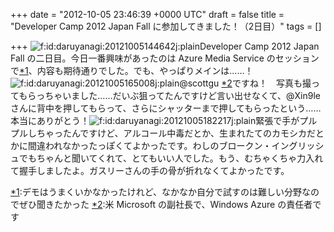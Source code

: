 
+++
date = "2012-10-05 23:46:39 +0000 UTC"
draft = false
title = "Developer Camp 2012 Japan Fall に参加してきました！（2日目）"
tags = []

+++
<img src="http://cdn-ak.f.st-hatena.com/images/fotolife/d/daruyanagi/20121005/20121005144642.jpg" alt="f:id:daruyanagi:20121005144642j:plain" title="f:id:daruyanagi:20121005144642j:plain" class="hatena-fotolife"/>Developer Camp 2012 Japan Fall の二日目。今日一番興味があったのは Azure Media Service のセッションで<a href="#f1" name="fn1" title="デモはうまくいかなかったけれど、なかなか自分で試すのは難しい分野なのでぜひ聞きたかった">*1</a>、内容も期待通りでした。でも、やっぱりメインは……！<img src="http://cdn-ak.f.st-hatena.com/images/fotolife/d/daruyanagi/20121005/20121005165008.jpg" alt="f:id:daruyanagi:20121005165008j:plain" title="f:id:daruyanagi:20121005165008j:plain" class="hatena-fotolife"/>@scottgu <a href="#f2" name="fn2" title="米 Microsoft の副社長で、Windows Azure の責任者です">*2</a>ですね！　写真も撮ってもらっちゃいました……だいぶ狙ってたんですけど言い出せなくて、@Xin9le さんに背中を押してもらって、さらにシャッターまで押してもらったという……本当にありがとう！<img src="http://cdn-ak.f.st-hatena.com/images/fotolife/d/daruyanagi/20121005/20121005182217.jpg" alt="f:id:daruyanagi:20121005182217j:plain" title="f:id:daruyanagi:20121005182217j:plain" class="hatena-fotolife"/>緊張で手がプルプルしちゃったんですけど、アルコール中毒だとか、生まれたてのカモシカだとかに間違われなかったっぽくてよかったです。わしのブロークン・イングリッシュでもちゃんと聞いてくれて、とてもいい人でした。もう、むちゃくちゃ力入れて握手しましたよ。ガスリーさんの手の骨が折れなくてよかったです。
<div class="footnote">
<a href="#fn1" name="f1" class="footnote-number">*1</a><span class="footnote-delimiter">:</span><span class="footnote-text">デモはうまくいかなかったけれど、なかなか自分で試すのは難しい分野なのでぜひ聞きたかった</span>
<a href="#fn2" name="f2" class="footnote-number">*2</a><span class="footnote-delimiter">:</span><span class="footnote-text">米 Microsoft の副社長で、Windows Azure の責任者です</span>
</div>

